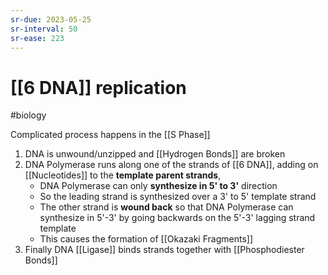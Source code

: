 ```yaml
---
sr-due: 2023-05-25
sr-interval: 50
sr-ease: 223
---
```

# [[6 DNA]] replication
#biology 

Complicated process happens in the [[S Phase]]

1. DNA is unwound/unzipped and [[Hydrogen Bonds]] are broken
2. DNA Polymerase runs along one of the strands of [[6 DNA]], adding on [[Nucleotides]] to the **template parent strands**,
	- DNA Polymerase can only **synthesize in 5' to 3'** direction
	- So the leading strand is synthesized over a 3' to 5' template strand 
	- The other strand is **wound back** so that DNA Polymerase can synthesize in 5'-3' by going backwards on the 5'-3' lagging strand template
	- This causes the formation of [[Okazaki Fragments]]
3. Finally DNA [[Ligase]] binds strands together with [[Phosphodiester Bonds]]